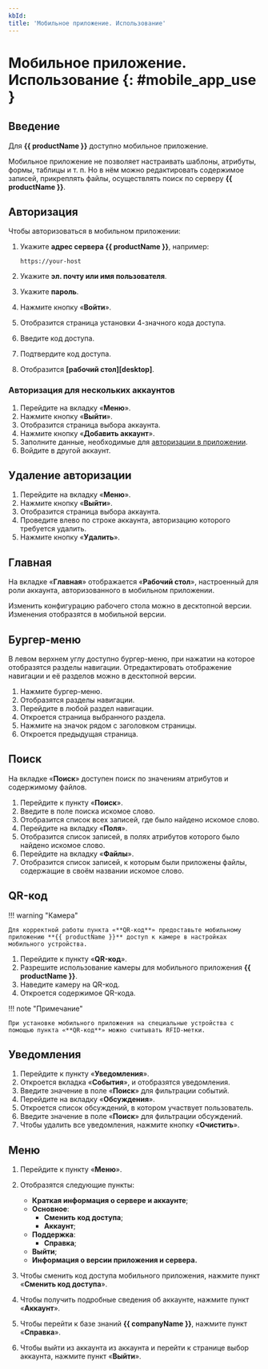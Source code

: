 ```yaml
---
kbId:
title: 'Мобильное приложение. Использование'
---
```


# Мобильное приложение. Использование {: #mobile_app_use }

## Введение

Для **{{ productName }}** доступно мобильное приложение.

Мобильное приложение не позволяет настраивать шаблоны, атрибуты, формы, таблицы и т. п. Но в нём можно редактировать содержимое записей, прикреплять файлы, осуществлять поиск по серверу **{{ productName }}**.

## Авторизация

Чтобы авторизоваться в мобильном приложении:

1. Укажите **адрес сервера {{ productName }}**, например:

    ```
    https://your-host
    ```

2. Укажите **эл. почту или имя пользователя**.
3. Укажите **пароль**.
4. Нажмите кнопку «**Войти**».
5. Отобразится страница установки 4-значного кода доступа.
6. Введите код доступа.
7. Подтвердите код доступа.
8. Отобразится **[рабочий стол][desktop]**.

### Авторизация для нескольких аккаунтов

1. Перейдите на вкладку «**Меню**».
2. Нажмите кнопку «**Выйти**».
3. Отобразится страница выбора аккаунта.
4. Нажмите кнопку «**Добавить аккаунт**».
5. Заполните данные, необходимые для [авторизации в приложении](#авторизация).
6. Войдите в другой аккаунт.

## Удаление авторизации

1. Перейдите на вкладку «**Меню**».
2. Нажмите кнопку «**Выйти**».
3. Отобразится страница выбора аккаунта.
4. Проведите влево по строке аккаунта, авторизацию которого требуется удалить.
5. Нажмите кнопку «**Удалить**».

## Главная

На вкладке «**Главная**» отображается «**Рабочий стол**», настроенный для роли аккаунта, авторизованного в мобильном приложении.

Изменить конфигурацию рабочего стола можно в десктопной версии. Изменения отобразятся в мобильной версии.

## Бургер-меню

В левом верхнем углу доступно бургер-меню, при нажатии на которое отобразятся разделы навигации. Отредактировать отображение навигации и её разделов можно в десктопной версии.

1. Нажмите бургер-меню.
2. Отобразятся разделы навигации.
3. Перейдите в любой раздел навигации.
4. Откроется страница выбранного раздела.
5. Нажмите на значок <i class="fa-light fa-angle-left"></i> рядом с заголовком страницы.
6. Откроется предыдущая страница.

## Поиск

На вкладке «**Поиск**» доступен поиск по значениям атрибутов и содержимому файлов.

1. Перейдите к пункту «**Поиск**».
2. Введите в поле поиска искомое слово.
3. Отобразится список всех записей, где было найдено искомое слово.
4. Перейдите на вкладку «**Поля**».
5. Отобразится список записей, в полях атрибутов которого было найдено искомое слово.
6. Перейдите на вкладку «**Файлы**».
7. Отобразится список записей, к которым были приложены файлы, содержащие в своём названии искомое слово.

## QR-код

!!! warning "Камера"

    Для корректной работы пункта «**QR-код**» предоставьте мобильному приложению **{{ productName }}** доступ к камере в настройках мобильного устройства.

1. Перейдите к пункту «**QR-код**».
2. Разрешите использование камеры для мобильного приложения **{{ productName }}**.
3. Наведите камеру на QR-код.
4. Откроется содержимое QR-кода.

!!! note "Примечание"

    При установке мобильного приложения на специальные устройства с помощью пункта «**QR-код**» можно считывать RFID-метки.

## Уведомления

1. Перейдите к пункту «**Уведомления**».
2. Откроется вкладка «**События**», и отобразятся уведомления.
3. Введите значение в поле «**Поиск**» для фильтрации событий.
4. Перейдите на вкладку «**Обсуждения**».
5. Откроется список обсуждений, в котором участвует пользователь.
6. Введите значение в поле «**Поиск**» для фильтрации обсуждений.
7. Чтобы удалить все уведомления, нажмите кнопку «**Очистить**».

## Меню

1. Перейдите к пункту «**Меню**».
2. Отобразятся следующие пункты:

    - **Краткая информация о сервере и аккаунте**;
    - **Основное**:
        - **Сменить код доступа**;
        - **Аккаунт**;
    - **Поддержка**:
        - **Справка**;
    - **Выйти**;
    - **Информация о версии приложения и сервера.**

3. Чтобы сменить код доступа мобильного приложения, нажмите пункт «**Сменить код доступа**».
4. Чтобы получить подробные сведения об аккаунте, нажмите пункт «**Аккаунт**».
5. Чтобы перейти к базе знаний **{{ companyName }}**, нажмите пункт «**Справка**».
6. Чтобы выйти из аккаунта из аккаунта и перейти к странице выбор аккаунта, нажмите пункт «**Выйти**».